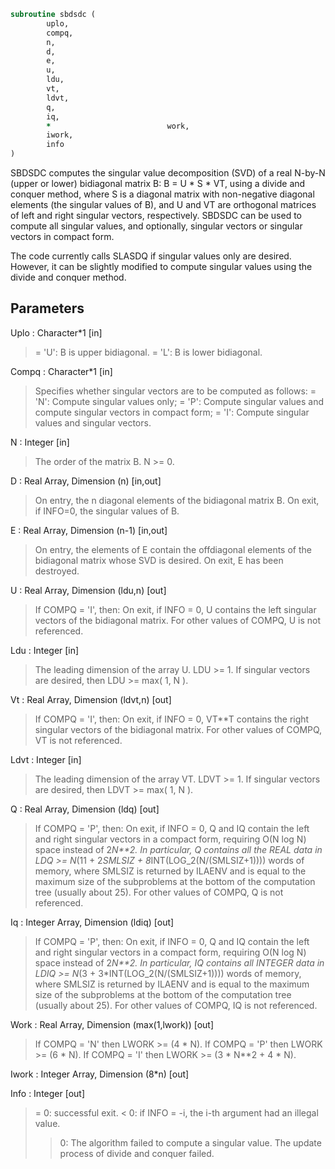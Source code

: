 ```fortran
subroutine sbdsdc (
		uplo,
		compq,
		n,
		d,
		e,
		u,
		ldu,
		vt,
		ldvt,
		q,
		iq,
		*                          work,
		iwork,
		info
)
```

 SBDSDC computes the singular value decomposition (SVD) of a real
 N-by-N (upper or lower) bidiagonal matrix B:  B = U * S * VT,
 using a divide and conquer method, where S is a diagonal matrix
 with non-negative diagonal elements (the singular values of B), and
 U and VT are orthogonal matrices of left and right singular vectors,
 respectively. SBDSDC can be used to compute all singular values,
 and optionally, singular vectors or singular vectors in compact form.

 The code currently calls SLASDQ if singular values only are desired.
 However, it can be slightly modified to compute singular values
 using the divide and conquer method.

## Parameters
Uplo : Character*1 [in]
> = 'U':  B is upper bidiagonal.
> = 'L':  B is lower bidiagonal.

Compq : Character*1 [in]
> Specifies whether singular vectors are to be computed
> as follows:
> = 'N':  Compute singular values only;
> = 'P':  Compute singular values and compute singular
> vectors in compact form;
> = 'I':  Compute singular values and singular vectors.

N : Integer [in]
> The order of the matrix B.  N >= 0.

D : Real Array, Dimension (n) [in,out]
> On entry, the n diagonal elements of the bidiagonal matrix B.
> On exit, if INFO=0, the singular values of B.

E : Real Array, Dimension (n-1) [in,out]
> On entry, the elements of E contain the offdiagonal
> elements of the bidiagonal matrix whose SVD is desired.
> On exit, E has been destroyed.

U : Real Array, Dimension (ldu,n) [out]
> If  COMPQ = 'I', then:
> On exit, if INFO = 0, U contains the left singular vectors
> of the bidiagonal matrix.
> For other values of COMPQ, U is not referenced.

Ldu : Integer [in]
> The leading dimension of the array U.  LDU >= 1.
> If singular vectors are desired, then LDU >= max( 1, N ).

Vt : Real Array, Dimension (ldvt,n) [out]
> If  COMPQ = 'I', then:
> On exit, if INFO = 0, VT**T contains the right singular
> vectors of the bidiagonal matrix.
> For other values of COMPQ, VT is not referenced.

Ldvt : Integer [in]
> The leading dimension of the array VT.  LDVT >= 1.
> If singular vectors are desired, then LDVT >= max( 1, N ).

Q : Real Array, Dimension (ldq) [out]
> If  COMPQ = 'P', then:
> On exit, if INFO = 0, Q and IQ contain the left
> and right singular vectors in a compact form,
> requiring O(N log N) space instead of 2*N**2.
> In particular, Q contains all the REAL data in
> LDQ >= N*(11 + 2*SMLSIZ + 8*INT(LOG_2(N/(SMLSIZ+1))))
> words of memory, where SMLSIZ is returned by ILAENV and
> is equal to the maximum size of the subproblems at the
> bottom of the computation tree (usually about 25).
> For other values of COMPQ, Q is not referenced.

Iq : Integer Array, Dimension (ldiq) [out]
> If  COMPQ = 'P', then:
> On exit, if INFO = 0, Q and IQ contain the left
> and right singular vectors in a compact form,
> requiring O(N log N) space instead of 2*N**2.
> In particular, IQ contains all INTEGER data in
> LDIQ >= N*(3 + 3*INT(LOG_2(N/(SMLSIZ+1))))
> words of memory, where SMLSIZ is returned by ILAENV and
> is equal to the maximum size of the subproblems at the
> bottom of the computation tree (usually about 25).
> For other values of COMPQ, IQ is not referenced.

Work : Real Array, Dimension (max(1,lwork)) [out]
> If COMPQ = 'N' then LWORK >= (4 * N).
> If COMPQ = 'P' then LWORK >= (6 * N).
> If COMPQ = 'I' then LWORK >= (3 * N**2 + 4 * N).

Iwork : Integer Array, Dimension (8*n) [out]

Info : Integer [out]
> = 0:  successful exit.
> < 0:  if INFO = -i, the i-th argument had an illegal value.
> > 0:  The algorithm failed to compute a singular value.
> The update process of divide and conquer failed.

